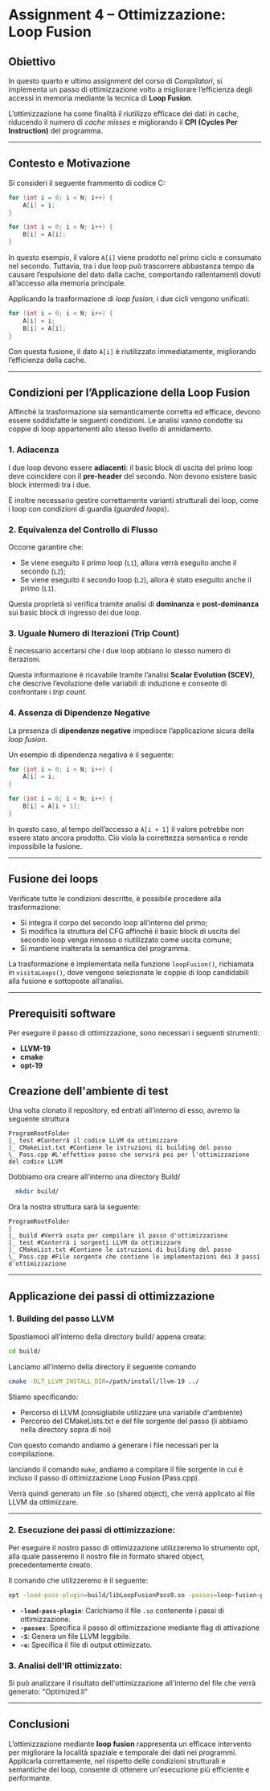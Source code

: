 # Assignment 4 – Ottimizzazione: Loop Fusion

## Obiettivo

In questo quarto e ultimo assignment del corso di *Compilatori*, si implementa un passo di ottimizzazione volto a migliorare l’efficienza degli accessi in memoria mediante la tecnica di **Loop Fusion**.

L’ottimizzazione ha come finalità il riutilizzo efficace dei dati in cache, riducendo il numero di *cache misses* e migliorando il **CPI (Cycles Per Instruction)** del programma.

---

## Contesto e Motivazione

Si consideri il seguente frammento di codice C:

```c
for (int i = 0; i < N; i++) {
    A[i] = i;
}

for (int i = 0; i < N; i++) {
    B[i] = A[i];
}
```

In questo esempio, il valore `A[i]` viene prodotto nel primo ciclo e consumato nel secondo. Tuttavia, tra i due loop può trascorrere abbastanza tempo da causare l’espulsione del dato dalla cache, comportando rallentamenti dovuti all’accesso alla memoria principale.

Applicando la trasformazione di *loop fusion*, i due cicli vengono unificati:

```c
for (int i = 0; i < N; i++) {
    A[i] = i;
    B[i] = A[i];
}
```

Con questa fusione, il dato `A[i]` è riutilizzato immediatamente, migliorando l’efficienza della cache.

---

## Condizioni per l’Applicazione della Loop Fusion

Affinché la trasformazione sia semanticamente corretta ed efficace, devono essere soddisfatte le seguenti condizioni. Le analisi vanno condotte su coppie di loop appartenenti allo stesso livello di annidamento.

### 1. Adiacenza

I due loop devono essere **adiacenti**: il basic block di uscita del primo loop deve coincidere con il **pre-header** del secondo. Non devono esistere basic block intermedi tra i due.

È inoltre necessario gestire correttamente varianti strutturali dei loop, come i loop con condizioni di guardia (*guarded loops*).

### 2. Equivalenza del Controllo di Flusso

Occorre garantire che:

- Se viene eseguito il primo loop (`L1`), allora verrà eseguito anche il secondo (`L2`);
- Se viene eseguito il secondo loop (`L2`), allora è stato eseguito anche il primo (`L1`).

Questa proprietà si verifica tramite analisi di **dominanza** e **post-dominanza** sui basic block di ingresso dei due loop.

### 3. Uguale Numero di Iterazioni (Trip Count)

È necessario accertarsi che i due loop abbiano lo stesso numero di iterazioni.

Questa informazione è ricavabile tramite l’analisi **Scalar Evolution (SCEV)**, che descrive l’evoluzione delle variabili di induzione e consente di confrontare i *trip count*.

### 4. Assenza di Dipendenze Negative

La presenza di **dipendenze negative** impedisce l’applicazione sicura della *loop fusion*.

Un esempio di dipendenza negativa è il seguente:

```c
for (int i = 0; i < N; i++) {
    A[i] = i;
}

for (int i = 0; i < N; i++) {
    B[i] = A[i + 1];
}
```

In questo caso, al tempo dell’accesso a `A[i + 1]` il valore potrebbe non essere stato ancora prodotto. Ciò viola la correttezza semantica e rende impossibile la fusione.

---

## Fusione dei loops

Verificate tutte le condizioni descritte, è possibile procedere alla trasformazione:

- Si integra il corpo del secondo loop all’interno del primo;
- Si modifica la struttura del CFG affinché il basic block di uscita del secondo loop venga rimosso o riutilizzato come uscita comune;
- Si mantiene inalterata la semantica del programma.

La trasformazione è implementata nella funzione `loopFusion()`, richiamata in `visitaLoops()`, dove vengono selezionate le coppie di loop candidabili alla fusione e sottoposte all’analisi.

---

## Prerequisiti software

Per eseguire il passo di ottimizzazione, sono necessari i seguenti strumenti:
- **LLVM-19**
- **cmake**
- **opt-19**

## Creazione dell'ambiente di test

Una volta clonato il repository, ed entrati all'interno di esso, avremo la seguente struttura

    ProgramRootFolder
    |_ test #Conterrà il codice LLVM da ottimizzare
    |_ CMakeList.txt #Contiene le istruzioni di building del passo
    \_ Pass.cpp #L'effettivo passo che servirà poi per l'ottimizzazione del codice LLVM

Dobbiamo ora creare all'interno una directory Build/
```bash
  mkdir build/
```
Ora la nostra struttura sarà la seguente:

    ProgramRootFolder
    |
    |_ build #Verrà usata per compilare il passo d'ottimizzazione
    |_ test #Conterrà i sorgenti LLVM da ottimizzare
    |_ CMakeList.txt #Contiene le istruzioni di building del passo
    \_ Pass.cpp #File sorgente che contiene le implementazioni dei 3 passi d'ottimizzazione
---

## Applicazione dei passi di ottimizzazione
### 1. **Building del passo LLVM**

Spostiamoci all'interno della directory build/ appena creata:

```bash
cd build/
```
 Lanciamo all'interno della directory il seguente comando
    
```bash
cmake -DLT_LLVM_INSTALL_DIR=/path/install/llvm-19 ../
```
Stiamo specificando:
- Percorso di LLVM (consigliabile utilizzare una variabile d'ambiente)
- Percorso del CMakeLists.txt e del file sorgente del passo (li abbiamo nella directory sopra di noi)

Con questo comando andiamo a generare i file necessari per la compilazione.

lanciando il comando ```make```, andiamo a compilare il file sorgente in cui è incluso il passo di ottimizzazione Loop Fusion (Pass.cpp).

Verrà quindi generato un file .so (shared object), che verrà applicato ai file LLVM da ottimizzare.

---
    
### 2. **Esecuzione dei passi di ottimizzazione:**

Per eseguire il nostro passo di ottimizzazione utilizzeremo lo strumento opt, alla quale passeremo il nostro file in formato shared object, precedentemente creato.

Il comando che utilizzeremo è il seguente:

```bash
opt -load-pass-plugin=build/libLoopFusionPass0.so -passes=loop-fusion-pass test/test_many_loops.ll -So Optimized.ll
```
- **`-load-pass-plugin`**: Carichiamo il file `.so` contenente i passi di ottimizzazione.
- **`-passes`**: Specifica il passo di ottimizzazione mediante flag di attivazione
- **`-S`**: Genera un file LLVM leggibile.
- **`-o`**: Specifica il file di output ottimizzato.

### 3. **Analisi dell'IR ottimizzato:**

Si può analizzare il risultato dell'ottimizzazione all'interno del file che verrà generato: "Optimized.ll"

---

## Conclusioni

L’ottimizzazione mediante **loop fusion** rappresenta un efficace intervento per migliorare la località spaziale e temporale dei dati nei programmi. Applicarla correttamente, nel rispetto delle condizioni strutturali e semantiche dei loop, consente di ottenere un'esecuzione più efficiente e performante.
